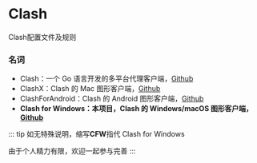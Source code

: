 # Clash
Clash配置文件及规则


### 名词

- Clash：一个 Go 语言开发的多平台代理客户端，[Github](https://github.com/Dreamacro/clash)
- ClashX：Clash 的 Mac 图形客户端，[Github](https://github.com/yichengchen/clashX)
- ClashForAndroid：Clash 的 Android 图形客户端，[Github](https://github.com/Kr328/ClashForAndroid)
- **Clash for Windows：本项目，Clash 的 Windows/macOS 图形客户端，[Github](https://github.com/Fndroid/clash_for_windows_pkg)**

::: tip
如无特殊说明，缩写**CFW**指代 Clash for Windows

由于个人精力有限，欢迎一起参与完善
:::
